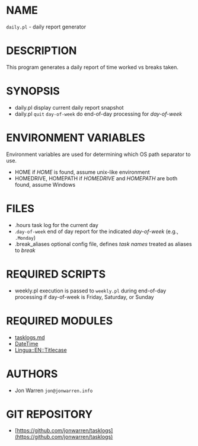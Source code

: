 # NAME

`daily.pl` - daily report generator

# DESCRIPTION

This program generates a daily report of time worked vs breaks taken.

# SYNOPSIS

- daily.pl
    display current daily report snapshot
- daily.pl `quit` `day-of-week`
    do end-of-day processing for _day-of-week_

# ENVIRONMENT VARIABLES 

Environment variables are used for determining which OS path separator to use.

- HOME
    if _HOME_ is found, assume unix-like environment
- HOMEDRIVE, HOMEPATH
    if _HOMEDRIVE_ and _HOMEPATH_ are both found, assume Windows

# FILES

- .hours
    task log for the current day
- .`day-of-week`
    end of day report for the indicated _day-of-week_ (e.g., `.Monday`)
- .break\_aliases
    optional config file, defines _task names_ treated as aliases to _break_

# REQUIRED SCRIPTS

- weekly.pl
    execution is passed to `weekly.pl` during end-of-day processing
    if day-of-week is Friday, Saturday, or Sunday

# REQUIRED MODULES

- [tasklogs.md](tasklogs.md)
- [DateTime](https://metacpan.org/pod/DateTime)
- [Lingua::EN::Titlecase](https://metacpan.org/pod/Lingua::EN::Titlecase)

# AUTHORS

- Jon Warren `jon@jonwarren.info`

# GIT REPOSITORY

- [https://github.com/jonwarren/tasklogs](https://github.com/jonwarren/tasklogs)
